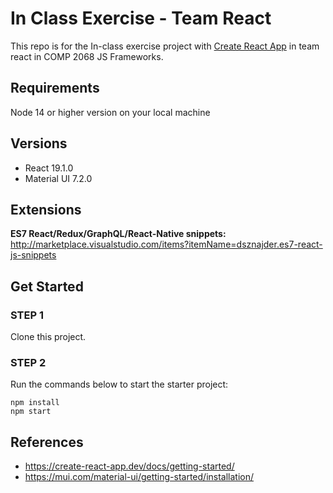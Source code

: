 # In Class Exercise - Team React

This repo is for the In-class exercise project with [Create React App](https://github.com/facebook/create-react-app) in team react in COMP 2068 JS Frameworks.

## Requirements

Node 14 or higher version on your local machine

## Versions

- React 19.1.0
- Material UI 7.2.0

## Extensions

**ES7 React/Redux/GraphQL/React-Native snippets:** http://marketplace.visualstudio.com/items?itemName=dsznajder.es7-react-js-snippets

## Get Started

### STEP 1

Clone this project.

### STEP 2

Run the commands below to start the starter project:

```
npm install
npm start
```

## References

- https://create-react-app.dev/docs/getting-started/
- https://mui.com/material-ui/getting-started/installation/
